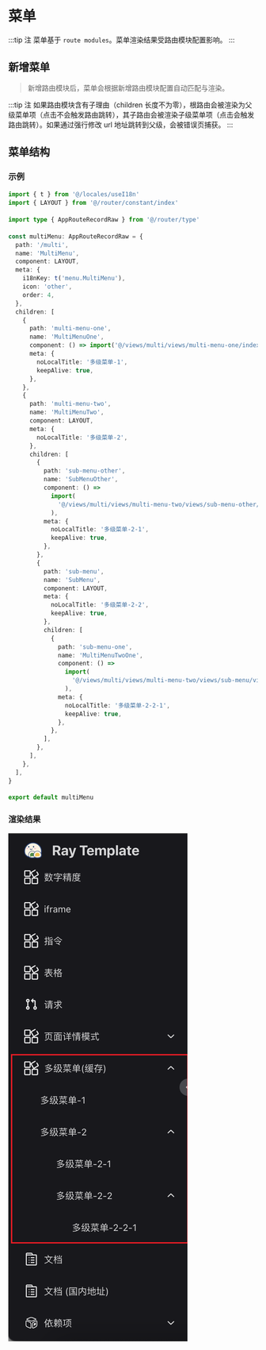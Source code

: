 # 菜单

:::tip 注
菜单基于 `route modules`。菜单渲染结果受路由模块配置影响。
:::

## 新增菜单

> 新增路由模块后，菜单会根据新增路由模块配置自动匹配与渲染。

:::tip 注
如果路由模块含有子理由（children 长度不为零），根路由会被渲染为父级菜单项（点击不会触发路由跳转），其子路由会被渲染子级菜单项（点击会触发路由跳转）。如果通过强行修改 url 地址跳转到父级，会被错误页捕获。
:::

## 菜单结构

### 示例

```ts
import { t } from '@/locales/useI18n'
import { LAYOUT } from '@/router/constant/index'

import type { AppRouteRecordRaw } from '@/router/type'

const multiMenu: AppRouteRecordRaw = {
  path: '/multi',
  name: 'MultiMenu',
  component: LAYOUT,
  meta: {
    i18nKey: t('menu.MultiMenu'),
    icon: 'other',
    order: 4,
  },
  children: [
    {
      path: 'multi-menu-one',
      name: 'MultiMenuOne',
      component: () => import('@/views/multi/views/multi-menu-one/index'),
      meta: {
        noLocalTitle: '多级菜单-1',
        keepAlive: true,
      },
    },
    {
      path: 'multi-menu-two',
      name: 'MultiMenuTwo',
      component: LAYOUT,
      meta: {
        noLocalTitle: '多级菜单-2',
      },
      children: [
        {
          path: 'sub-menu-other',
          name: 'SubMenuOther',
          component: () =>
            import(
              '@/views/multi/views/multi-menu-two/views/sub-menu-other/index'
            ),
          meta: {
            noLocalTitle: '多级菜单-2-1',
            keepAlive: true,
          },
        },
        {
          path: 'sub-menu',
          name: 'SubMenu',
          component: LAYOUT,
          meta: {
            noLocalTitle: '多级菜单-2-2',
            keepAlive: true,
          },
          children: [
            {
              path: 'sub-menu-one',
              name: 'MultiMenuTwoOne',
              component: () =>
                import(
                  '@/views/multi/views/multi-menu-two/views/sub-menu/views/multi-menu-two-one/index'
                ),
              meta: {
                noLocalTitle: '多级菜单-2-2-1',
                keepAlive: true,
              },
            },
          ],
        },
      ],
    },
  ],
}

export default multiMenu
```

### 渲染结果

![](../../public/images/ray-template/menu.png)
